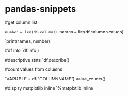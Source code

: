 # pandas-snippets

#get column list

`number = len(df.columns)
`names = list(df.columns.values)

`print(names, number)

#df info
`df.info()

#descriptive stats
`df.describe()

#count values from columns

`VARIABLE = df["COLUMNNAME"].value_counts()

#display matplotlib inline
`%matplotlib inline 
